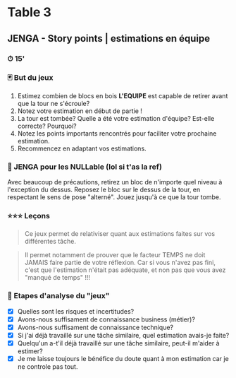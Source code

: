 # Table 3
## JENGA - Story points | estimations en équipe

### ⏱ 15' 

### 🃏 But du jeux
1. Estimez combien de blocs en bois **L'EQUIPE** est capable de retirer avant que la tour ne s'écroule? 
2. Notez votre estimation en début de partie !
3. La tour est tombée? Quelle a été votre estimation d'équipe? Est-elle correcte? Pourquoi?
4. Notez les points importants rencontrés pour faciliter votre prochaine estimation.
5. Recommencez en adaptant vos estimations.

### 💩 JENGA pour les NULLable<T> (lol si t'as la ref)
Avec beaucoup de précautions, retirez un bloc de n'importe quel niveau à l'exception du dessus.
Reposez le bloc sur le dessus de la tour, en respectant le sens de pose "alterné".
Jouez jusqu'à ce que la tour tombe. 


### ⭐⭐⭐ Leçons

> Ce jeux permet de relativiser quant aux estimations faites sur vos différentes tâche.
  
> Il permet notamment de prouver que le facteur TEMPS ne doit JAMAIS faire partie de votre réflexion. Car si vous n'avez pas fini, c'est que l'estimation n'était pas adéquate, et non pas que vous avez "manqué de temps" !!!

### 🔑 Etapes d'analyse du "jeux" 
- [x] Quelles sont les risques et incertitudes?
- [x] Avons-nous suffisament de connaissance business (métier)? 
- [x] Avons-nous suffisament de connaissance technique? 
- [x] Si j'ai déjà travaillé sur une tâche similaire, quel estimation avais-je faite? 
- [x] Quelqu'un a-t'il déjà travaillé sur une tâche similaire, peut-il m'aider à estimer?
- [x] Je me laisse toujours le bénéfice du doute quant à mon estimation car je ne controle pas tout.
